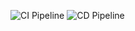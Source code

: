 ![CI Pipeline](https://github.com/vilz01/StudentEfCoreDemo3/actions/workflows/CI.yml/badge.svg)
![CD Pipeline](https://github.com/vilz01/StudentEfCoreDemo3/actions/workflows/CD.yml/badge.svg)
